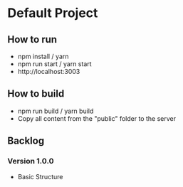 # Default Project

## How to run

- npm install / yarn
- npm run start / yarn start
- http://localhost:3003

## How to build

- npm run build / yarn build
- Copy all content from the "public" folder to the server

## Backlog

### Version 1.0.0

- Basic Structure

